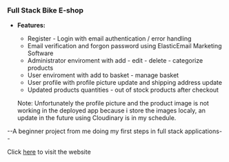 ### **Full Stack Bike E-shop**

- **Features:**

  - Register - Login with email authentication / error handling
  - Email verification and forgon password using ElasticEmail Marketing Software
  - Administrator enviroment with add - edit - delete - categorize products
  - User enviroment with add to basket - manage basket
  - User profile with profile picture update and shipping address update
  - Updated products quantities - out of stock products after checkout

  Note: Unfortunately the profile picture and the product image is not working in the deployed app because i store the images localy,
  an update in the future using Cloudinary is in my schedule.

--A beginner project from me doing my first steps in full stack applications--

Click [here](https://full-stack-e-shop-client.vercel.app/) to visit the website
